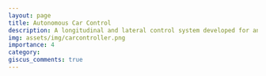 ```yaml
---
layout: page
title: Autonomous Car Control
description: A longitudinal and lateral control system developed for an autonomous car.
img: assets/img/carcontroller.png
importance: 4
category: 
giscus_comments: true
---
```


